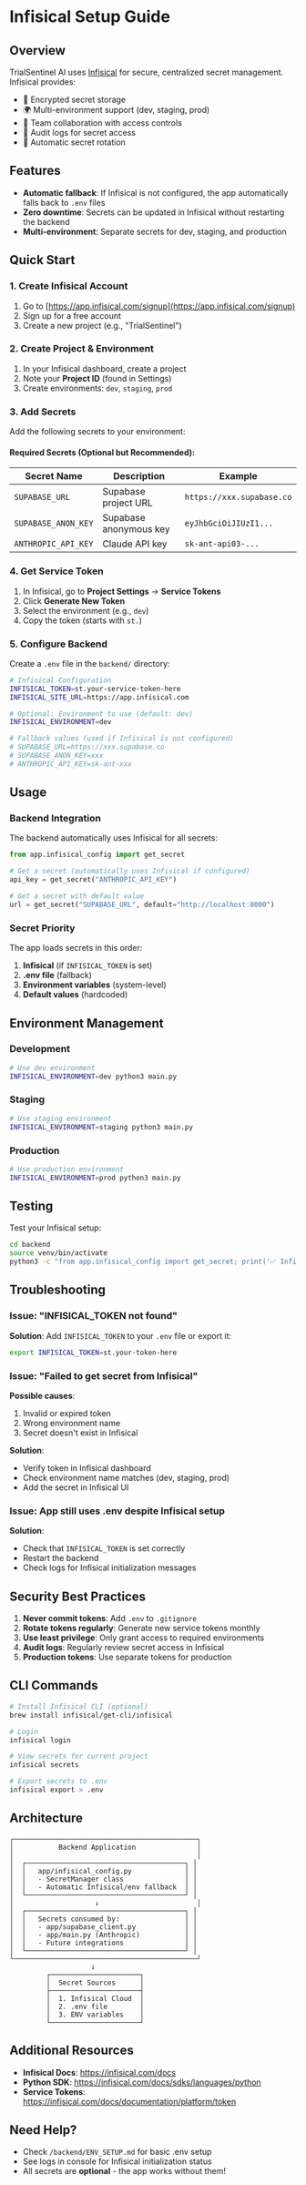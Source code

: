 # Infisical Setup Guide

## Overview

TrialSentinel AI uses [Infisical](https://infisical.com/) for secure, centralized secret management. Infisical provides:
- 🔐 Encrypted secret storage
- 🌍 Multi-environment support (dev, staging, prod)
- 👥 Team collaboration with access controls
- 📝 Audit logs for secret access
- 🔄 Automatic secret rotation

## Features

- **Automatic fallback**: If Infisical is not configured, the app automatically falls back to `.env` files
- **Zero downtime**: Secrets can be updated in Infisical without restarting the backend
- **Multi-environment**: Separate secrets for dev, staging, and production

## Quick Start

### 1. Create Infisical Account

1. Go to [https://app.infisical.com/signup](https://app.infisical.com/signup)
2. Sign up for a free account
3. Create a new project (e.g., "TrialSentinel")

### 2. Create Project & Environment

1. In your Infisical dashboard, create a project
2. Note your **Project ID** (found in Settings)
3. Create environments: `dev`, `staging`, `prod`

### 3. Add Secrets

Add the following secrets to your environment:

#### Required Secrets (Optional but Recommended):

| Secret Name | Description | Example |
|------------|-------------|---------|
| `SUPABASE_URL` | Supabase project URL | `https://xxx.supabase.co` |
| `SUPABASE_ANON_KEY` | Supabase anonymous key | `eyJhbGciOiJIUzI1...` |
| `ANTHROPIC_API_KEY` | Claude API key | `sk-ant-api03-...` |

### 4. Get Service Token

1. In Infisical, go to **Project Settings** → **Service Tokens**
2. Click **Generate New Token**
3. Select the environment (e.g., `dev`)
4. Copy the token (starts with `st.`)

### 5. Configure Backend

Create a `.env` file in the `backend/` directory:

```bash
# Infisical Configuration
INFISICAL_TOKEN=st.your-service-token-here
INFISICAL_SITE_URL=https://app.infisical.com

# Optional: Environment to use (default: dev)
INFISICAL_ENVIRONMENT=dev

# Fallback values (used if Infisical is not configured)
# SUPABASE_URL=https://xxx.supabase.co
# SUPABASE_ANON_KEY=xxx
# ANTHROPIC_API_KEY=sk-ant-xxx
```

## Usage

### Backend Integration

The backend automatically uses Infisical for all secrets:

```python
from app.infisical_config import get_secret

# Get a secret (automatically uses Infisical if configured)
api_key = get_secret("ANTHROPIC_API_KEY")

# Get a secret with default value
url = get_secret("SUPABASE_URL", default="http://localhost:8000")
```

### Secret Priority

The app loads secrets in this order:

1. **Infisical** (if `INFISICAL_TOKEN` is set)
2. **.env file** (fallback)
3. **Environment variables** (system-level)
4. **Default values** (hardcoded)

## Environment Management

### Development
```bash
# Use dev environment
INFISICAL_ENVIRONMENT=dev python3 main.py
```

### Staging
```bash
# Use staging environment
INFISICAL_ENVIRONMENT=staging python3 main.py
```

### Production
```bash
# Use production environment
INFISICAL_ENVIRONMENT=prod python3 main.py
```

## Testing

Test your Infisical setup:

```bash
cd backend
source venv/bin/activate
python3 -c "from app.infisical_config import get_secret; print('✅ Infisical working!' if get_secret('SUPABASE_URL') else '❌ Not configured')"
```

## Troubleshooting

### Issue: "INFISICAL_TOKEN not found"

**Solution**: Add `INFISICAL_TOKEN` to your `.env` file or export it:
```bash
export INFISICAL_TOKEN=st.your-token-here
```

### Issue: "Failed to get secret from Infisical"

**Possible causes**:
1. Invalid or expired token
2. Wrong environment name
3. Secret doesn't exist in Infisical

**Solution**: 
- Verify token in Infisical dashboard
- Check environment name matches (dev, staging, prod)
- Add the secret in Infisical UI

### Issue: App still uses .env despite Infisical setup

**Solution**: 
- Check that `INFISICAL_TOKEN` is set correctly
- Restart the backend
- Check logs for Infisical initialization messages

## Security Best Practices

1. **Never commit tokens**: Add `.env` to `.gitignore`
2. **Rotate tokens regularly**: Generate new service tokens monthly
3. **Use least privilege**: Only grant access to required environments
4. **Audit logs**: Regularly review secret access in Infisical
5. **Production tokens**: Use separate tokens for production

## CLI Commands

```bash
# Install Infisical CLI (optional)
brew install infisical/get-cli/infisical

# Login
infisical login

# View secrets for current project
infisical secrets

# Export secrets to .env
infisical export > .env
```

## Architecture

```
┌─────────────────────────────────────────────┐
│           Backend Application               │
│                                             │
│  ┌───────────────────────────────────────┐ │
│  │   app/infisical_config.py             │ │
│  │   - SecretManager class               │ │
│  │   - Automatic Infisical/env fallback  │ │
│  └───────────────────────────────────────┘ │
│                    ↓                        │
│  ┌───────────────────────────────────────┐ │
│  │   Secrets consumed by:                │ │
│  │   - app/supabase_client.py            │ │
│  │   - app/main.py (Anthropic)           │ │
│  │   - Future integrations               │ │
│  └───────────────────────────────────────┘ │
└─────────────────────────────────────────────┘
                    ↓
         ┌──────────────────────┐
         │  Secret Sources      │
         ├──────────────────────┤
         │  1. Infisical Cloud  │
         │  2. .env file        │
         │  3. ENV variables    │
         └──────────────────────┘
```

## Additional Resources

- **Infisical Docs**: https://infisical.com/docs
- **Python SDK**: https://infisical.com/docs/sdks/languages/python
- **Service Tokens**: https://infisical.com/docs/documentation/platform/token

## Need Help?

- Check `/backend/ENV_SETUP.md` for basic .env setup
- See logs in console for Infisical initialization status
- All secrets are **optional** - the app works without them!


